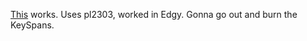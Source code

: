 <!--# set var="title" value="USB/Serial in Linux" -->
<!--# set var="date" value="January 9, 2007" -->

<!--# include file="include/top.html" -->

[This](http://www.amazon.com/gp/product/B000067RVJ) works.  Uses pl2303, worked in Edgy.  Gonna go out and burn the KeySpans.

<!--# include file="include/bottom.html" -->
